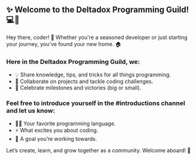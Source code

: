 ## ✨ Welcome to the Deltadox Programming Guild! 💻🌟

Hey there, coder! 👋 Whether you're a seasoned developer or just starting your journey, you've found your new home. 🏠

### Here in the Deltadox Programming Guild, we:
- 💡 Share knowledge, tips, and tricks for all things programming.
- 🔧 Collaborate on projects and tackle coding challenges.
- 🎉 Celebrate milestones and victories (big or small).

### Feel free to introduce yourself in the #introductions channel and let us know:
- 🧑‍💻 Your favorite programming language.
- ⚡ What excites you about coding.
- 🎯 A goal you’re working towards.

Let’s create, learn, and grow together as a community. Welcome aboard! 🚀
